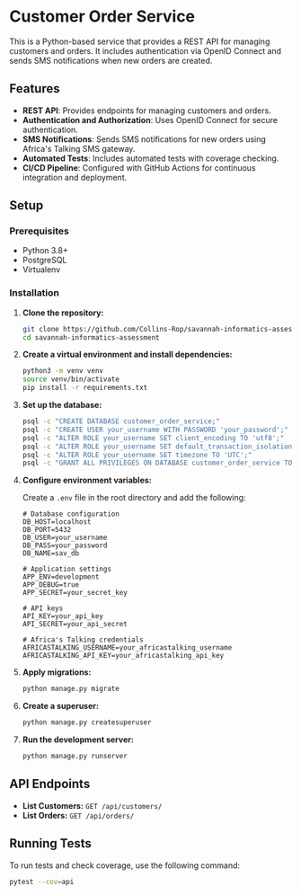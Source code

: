 # Customer Order Service

This is a Python-based service that provides a REST API for managing customers and orders. It includes authentication via OpenID Connect and sends SMS notifications when new orders are created.

## Features

- **REST API**: Provides endpoints for managing customers and orders.
- **Authentication and Authorization**: Uses OpenID Connect for secure authentication.
- **SMS Notifications**: Sends SMS notifications for new orders using Africa's Talking SMS gateway.
- **Automated Tests**: Includes automated tests with coverage checking.
- **CI/CD Pipeline**: Configured with GitHub Actions for continuous integration and deployment.

## Setup

### Prerequisites

- Python 3.8+
- PostgreSQL
- Virtualenv

### Installation

1. **Clone the repository:**

    ```sh
    git clone https://github.com/Collins-Rop/savannah-informatics-assessment.git
    cd savannah-informatics-assessment
    ```

2. **Create a virtual environment and install dependencies:**

    ```sh
    python3 -m venv venv
    source venv/bin/activate
    pip install -r requirements.txt
    ```

3. **Set up the database:**

    ```sh
    psql -c "CREATE DATABASE customer_order_service;"
    psql -c "CREATE USER your_username WITH PASSWORD 'your_password';"
    psql -c "ALTER ROLE your_username SET client_encoding TO 'utf8';"
    psql -c "ALTER ROLE your_username SET default_transaction_isolation TO 'read committed';"
    psql -c "ALTER ROLE your_username SET timezone TO 'UTC';"
    psql -c "GRANT ALL PRIVILEGES ON DATABASE customer_order_service TO your_username;"
    ```

4. **Configure environment variables:**

    Create a `.env` file in the root directory and add the following:

    ```properties
    # Database configuration
    DB_HOST=localhost
    DB_PORT=5432
    DB_USER=your_username
    DB_PASS=your_password
    DB_NAME=sav_db

    # Application settings
    APP_ENV=development
    APP_DEBUG=true
    APP_SECRET=your_secret_key

    # API keys
    API_KEY=your_api_key
    API_SECRET=your_api_secret

    # Africa's Talking credentials
    AFRICASTALKING_USERNAME=your_africastalking_username
    AFRICASTALKING_API_KEY=your_africastalking_api_key
    ```

5. **Apply migrations:**

    ```sh
    python manage.py migrate
    ```

6. **Create a superuser:**

    ```sh
    python manage.py createsuperuser
    ```

7. **Run the development server:**

    ```sh
    python manage.py runserver
    ```

## API Endpoints

- **List Customers:** `GET /api/customers/`
- **List Orders:** `GET /api/orders/`

## Running Tests

To run tests and check coverage, use the following command:

```sh
pytest --cov=api